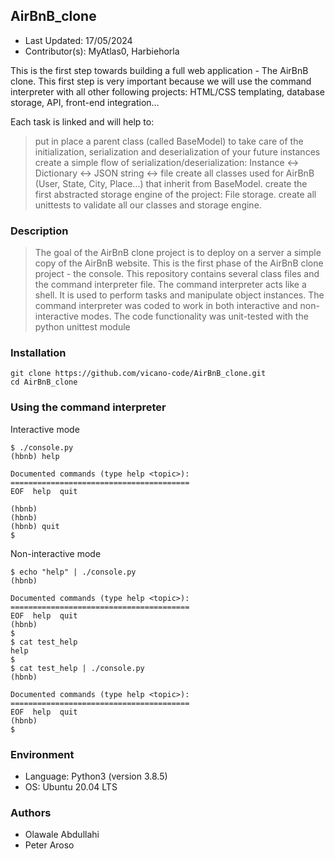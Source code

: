 ## AirBnB_clone

* Last Updated: 17/05/2024
* Contributor(s): MyAtlas0, Harbiehorla



This is the first step towards building a full web application - The AirBnB clone. This first step is very important because we will use the command interpreter with all other following projects: HTML/CSS templating, database storage, API, front-end integration…

Each task is linked and will help to:

> put in place a parent class (called BaseModel) to take care of the initialization, serialization and deserialization of your future instances
> create a simple flow of serialization/deserialization: Instance <-> Dictionary <-> JSON string <-> file
> create all classes used for AirBnB (User, State, City, Place…) that inherit from BaseModel.
> create the first abstracted storage engine of the project: File storage.
> create all unittests to validate all our classes and storage engine.



### Description
> The goal of the AirBnB clone project is to deploy on a server a simple copy of the AirBnB website.
> This is the first phase of the AirBnB clone project - the console.
> This repository contains several class files and the command interpreter file.
> The command interpreter acts like a shell. It is used to perform tasks and manipulate object instances. 
> The command interpreter was coded to work in both interactive and non-interactive modes.
> The code functionality was unit-tested with the python unittest module


### Installation
```
git clone https://github.com/vicano-code/AirBnB_clone.git
cd AirBnB_clone
```


### Using the command interpreter
Interactive mode
```
$ ./console.py
(hbnb) help

Documented commands (type help <topic>):
========================================
EOF  help  quit

(hbnb) 
(hbnb) 
(hbnb) quit
$
```
Non-interactive mode
```
$ echo "help" | ./console.py
(hbnb)

Documented commands (type help <topic>):
========================================
EOF  help  quit
(hbnb) 
$
$ cat test_help
help
$
$ cat test_help | ./console.py
(hbnb)

Documented commands (type help <topic>):
========================================
EOF  help  quit
(hbnb) 
$
```

### Environment
* Language: Python3 (version 3.8.5)
* OS: Ubuntu 20.04 LTS

### Authors
* Olawale Abdullahi
* Peter Aroso
